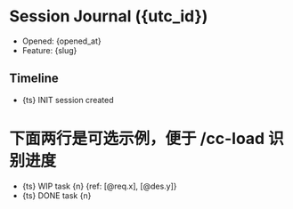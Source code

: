 # Session Journal ({utc_id})

- Opened: {opened_at}
- Feature: {slug}

## Timeline
- {ts} INIT session created
# 下面两行是可选示例，便于 /cc-load 识别进度
- {ts} WIP task {n} {ref: [@req.x], [@des.y]}
- {ts} DONE task {n}

